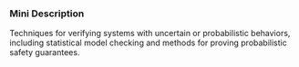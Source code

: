 ### Mini Description

Techniques for verifying systems with uncertain or probabilistic behaviors, including statistical model checking and methods for proving probabilistic safety guarantees.
